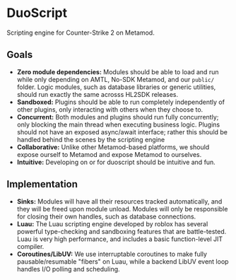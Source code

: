 # DuoScript

Scripting engine for Counter-Strike 2 on Metamod.

## Goals
- **Zero module dependencies:** Modules should be able to load and run while
  only depending on AMTL, No-SDK Metamod, and our `public/` folder. Logic modules, such as database libraries
  or generic utilities, should run exactly the same acrosss HL2SDK releases.
- **Sandboxed:** Plugins should be able to run completely independently of other
  plugins, only interacting with others when they choose to.
- **Concurrent:** Both modules and plugins should run fully concurrently; only blocking
  the main thread when executing business logic. Plugins should not have an exposed async/await interface;
  rather this should be handled behind the scenes by the scripting engine
- **Collaborative:** Unlike other Metamod-based platforms, we should expose ourself to
  Metamod and expose Metamod to ourselves. 
- **Intuitive:** Developing on or for duoscript should be intuitive and fun.

## Implementation
- **Sinks:** Modules will have all their resources tracked automatically, and they will be freed
  upon module unload. Modules will only be responsible for closing their own handles, such as
  database connections.
- **Luau:** The Luau scripting engine developed by roblox has several powerful type-checking and
  sandboxing features that are battle-tested. Luau is very high performance, and includes a basic
  function-level JIT compiler.
- **Coroutines/LibUV:** We use interruptable coroutines to make fully pausable/resumable
  "fibers" on Luau, while a backend LibUV event loop handles I/O polling and scheduling.